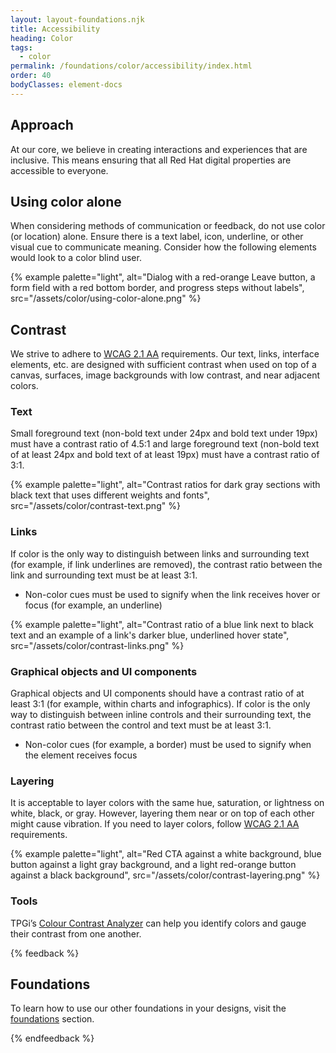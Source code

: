```yaml
---
layout: layout-foundations.njk
title: Accessibility
heading: Color
tags:
  - color
permalink: /foundations/color/accessibility/index.html
order: 40
bodyClasses: element-docs
---
```


## Approach

At our core, we believe in creating interactions and experiences that are inclusive. This means ensuring that all Red Hat digital properties are accessible to everyone.

## Using color alone

When considering methods of communication or feedback, do not use color (or location) alone. Ensure there is a text label, icon, underline, or other visual cue to communicate meaning. Consider how the following elements would look to a color blind user.

{% example palette="light",
          alt="Dialog with a red-orange Leave button, a form field with a red bottom border, and progress steps without labels",
          src="/assets/color/using-color-alone.png" %}

## Contrast

We strive to adhere to <a href="https://www.w3.org/WAI/WCAG21/Understanding/">WCAG 2.1 AA</a> requirements. Our text, links, interface elements, etc. are designed with sufficient contrast when used on top of a canvas, surfaces, image backgrounds with low contrast, and near adjacent colors.

### Text

Small foreground text (non-bold text under 24px and bold text under 19px) must have a contrast ratio of 4.5:1 and large foreground text (non-bold text of at least 24px and bold text of at least 19px) must have a contrast ratio of 3:1.

{% example palette="light",
          alt="Contrast ratios for dark gray sections with black text that uses different weights and fonts",
          src="/assets/color/contrast-text.png" %}

### Links

If color is the only way to distinguish between links and surrounding text (for example, if link underlines are removed), the contrast ratio between the link and surrounding text must be at least 3:1.

<ul>
    <li>Non-color cues must be used to signify when the link receives hover or focus (for example, an underline)</li>
</ul>

{% example palette="light",
          alt="Contrast ratio of a blue link next to black text and an example of a link's darker blue, underlined hover state",
          src="/assets/color/contrast-links.png" %}

### Graphical objects and UI components

Graphical objects and UI components should have a contrast ratio of at least 3:1 (for example, within charts and infographics). If color is the only way to distinguish between inline controls and their surrounding text, the contrast ratio between the control and text must be at least 3:1.

<ul>
    <li>Non-color cues (for example, a border) must be used to signify when the element receives focus</li>
</ul>

### Layering

It is acceptable to layer colors with the same hue, saturation, or lightness on white, black, or gray. However, layering them near or on top of each other might cause vibration. If you need to layer colors, follow <a href="https://www.w3.org/WAI/WCAG21/Understanding/">WCAG 2.1 AA</a> requirements.

{% example palette="light",
          alt="Red CTA against a white background, blue button against a light gray background, and a light red-orange button against a black background",
          src="/assets/color/contrast-layering.png" %}

### Tools

TPGi’s <a href="https://www.tpgi.com/color-contrast-checker/">Colour Contrast Analyzer</a> can help you identify colors and gauge their contrast from one another.

{% feedback %}
  <h2>Foundations</h2>
  <p>To learn how to use our other foundations in your designs, visit the <a href="/foundations">foundations</a> section.</p>
{% endfeedback %}